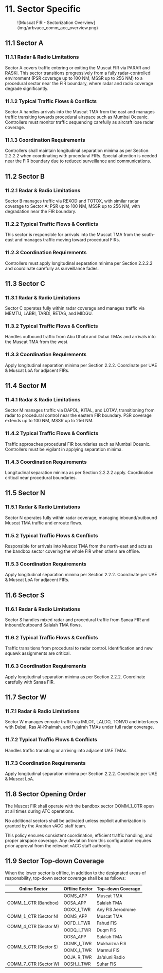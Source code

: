 # 11. Sector Specific
<figure markdown>
![Muscat FIR - Sectorization Overview](img/arbvacc_oomm_acc_overview.png)
</figure>

## 11.1 Sector A
### 11.1.1 Radar & Radio Limitations
Sector A covers traffic entering or exiting the Muscat FIR via PARAR and RASKI. This sector transitions progressively from a fully radar-controlled environment (PSR coverage up to 100 NM; MSSR up to 256 NM) to a procedural sector near the FIR boundary, where radar and radio coverage degrade significantly.

### 11.1.2 Typical Traffic Flows & Conflicts
Sector A handles arrivals into the Muscat TMA from the east and manages traffic transiting towards procedural airspace such as Mumbai Oceanic. Controllers must monitor traffic sequencing carefully as aircraft lose radar coverage.

### 11.1.3 Coordination Requirements
Controllers shall maintain longitudinal separation minima as per Section 2.2.2.2 when coordinating with procedural FIRs. Special attention is needed near the FIR boundary due to reduced surveillance and communications.

## 11.2 Sector B
### 11.2.1 Radar & Radio Limitations
Sector B manages traffic via REXOD and TOTOX, with similar radar coverage to Sector A: PSR up to 100 NM, MSSR up to 256 NM, with degradation near the FIR boundary.

### 11.2.2 Typical Traffic Flows & Conflicts
This sector is responsible for arrivals into the Muscat TMA from the south-east and manages traffic moving toward procedural FIRs.

### 11.2.3 Coordination Requirements
Controllers must apply longitudinal separation minima per Section 2.2.2.2 and coordinate carefully as surveillance fades.

## 11.3 Sector C
### 11.3.1 Radar & Radio Limitations
Sector C operates fully within radar coverage and manages traffic via MEMTU, LABRI, TARDI, RETAS, and MIDGU.

### 11.3.2 Typical Traffic Flows & Conflicts
Handles outbound traffic from Abu Dhabi and Dubai TMAs and arrivals into the Muscat TMA from the west.

### 11.3.3 Coordination Requirements
Apply longitudinal separation minima per Section 2.2.2. Coordinate per UAE & Muscat LoA for adjacent FIRs.

## 11.4 Sector M
### 11.4.1 Radar & Radio Limitations
Sector M manages traffic via DAPOL, KITAL, and LOTAV, transitioning from radar to procedural control near the eastern FIR boundary. PSR coverage extends up to 100 NM, MSSR up to 256 NM.

### 11.4.2 Typical Traffic Flows & Conflicts
Traffic approaches procedural FIR boundaries such as Mumbai Oceanic. Controllers must be vigilant in applying separation minima.

### 11.4.3 Coordination Requirements
Longitudinal separation minima as per Section 2.2.2.2 apply. Coordination critical near procedural boundaries.

## 11.5 Sector N
### 11.5.1 Radar & Radio Limitations
Sector N operates fully within radar coverage, managing inbound/outbound Muscat TMA traffic and enroute flows.

### 11.5.2 Typical Traffic Flows & Conflicts
Responsible for arrivals into Muscat TMA from the north-east and acts as the bandbox sector covering the whole FIR when others are offline.

### 11.5.3 Coordination Requirements
Apply longitudinal separation minima per Section 2.2.2. Coordinate per UAE & Muscat LoA for adjacent FIRs.

## 11.6 Sector S
### 11.6.1 Radar & Radio Limitations
Sector S handles mixed radar and procedural traffic from Sanaa FIR and inbound/outbound Salalah TMA flows.

### 11.6.2 Typical Traffic Flows & Conflicts
Traffic transitions from procedural to radar control. Identification and new squawk assignments are critical.

### 11.6.3 Coordination Requirements
Apply longitudinal separation minima as per Section 2.2.2. Coordinate carefully with Sanaa FIR.

## 11.7 Sector W
### 11.7.1 Radar & Radio Limitations
Sector W manages enroute traffic via IMLOT, LALDO, TONVO and interfaces with Dubai, Ras Al-Khaimah, and Fujairah TMAs under full radar coverage.

### 11.7.2 Typical Traffic Flows & Conflicts
Handles traffic transiting or arriving into adjacent UAE TMAs.

### 11.7.3 Coordination Requirements
Apply longitudinal separation minima per Section 2.2.2. Coordinate per UAE & Muscat LoA.

## 11.8 Sector Opening Order
The Muscat FIR shall operate with the bandbox sector OOMM_1_CTR open at all times during ATC operations.

No additional sectors shall be activated unless explicit authorization is granted by the Arabian vACC staff team.

This policy ensures consistent coordination, efficient traffic handling, and proper airspace coverage. Any deviation from this configuration requires prior approval from the relevant vACC staff authority.

## 11.9 Sector Top-down Coverage
When the lower sector is offline, in addition to the designated areas of responsbility, top-down sector coverage shall be as follows:

<table><thead>
  <tr>
    <th>Online Sector</th>
    <th>Offline Sector</th>
    <th>Top-down Coverage</th>
  </tr></thead>
<tbody>
  <tr>
    <td rowspan="3">OOMM_1_CTR (Bandbox)</td>
    <td>OOMS_APP</td>
    <td>Muscat TMA</td>
  </tr>
  <tr>
    <td>OOSA_APP</td>
    <td>Salalah TMA</td>
  </tr>
    <tr>
    <td>OOXX_I_TWR</td>
    <td>Any FIS Aerodrome</td>
  </tr>
  <tr>
    <td>OOMM_1_CTR (Sector N)</td>
    <td>OOMS_APP</td>
    <td>Muscat TMA</td>
  </tr>
    <tr>
    <td rowspan="2">OOMM_4_CTR (Sector M)</td>
    <td>OOFD_I_TWR</td>
    <td>Fahud FIS</td>
  </tr>
  <tr>
    <td>OODQ_I_TWR</td>
    <td>Duqm FIS</td>
  </tr>
  <tr>
    <td rowspan="4">OOMM_5_CTR (Sector S)</td>
    <td>OOSA_APP</td>
    <td>Salalah TMA</td>
  </tr>
  <tr>
    <td>OOMK_I_TWR</td>
    <td>Mukhaizna FIS</td>
  </tr>
  <tr>
    <td>OOMX_I_TWR</td>
    <td>Marmul FIS</td>
  </tr>
  <tr>
    <td>OOJA_R_TWR</td>
    <td>Ja'aluni Radio</td>
  </tr>
  <tr>
    <td>OOMM_7_CTR (Sector W)</td>
    <td>OOSH_I_TWR</td>
    <td>Suhar FIS</td>
  </tr>
</tbody></table>